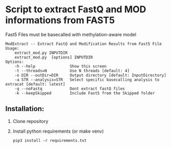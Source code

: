 # Script to extract FastQ and MOD informations from FAST5

Fast5 Files must be basecalled with methylation-aware model

```
ModExtract -- Extract FastQ and Modification Results from Fast5 File
Usage:  
    extract_mod.py INPUTDIR
    extract_mod.py  [options] INPUTDIR
Options:
    -h --help               Show this screen
    -t --threads=N          Use N threads [default: 4]
    -o DIR --outDir=DIR     Output directory [default: InputDirectory]
    -a STR --analysis=STR   Select specific basecalling analysis to extracat [default: latest]
    -q --noFastq            Dont extract fastQ files
    -k --keepSkipped        Include Fast5 from the Skipped folder
```

## Installation:

1) Clone repository
2) Install python requirements (or make venv)

    `pip3 install -r requirements.txt`
